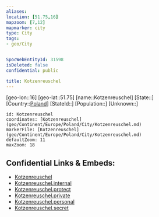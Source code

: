 ```yaml
---
aliases: 
location: [51.75,16]
mapzoom: [7,12] 
mapmarker: city 
type: City
tags:
- geo/City


SpocWebEntityId: 31598
isDeleted: false
confidential: public

title: Kotzenreuschel
---
```

[geo-lon::16]
[geo-lat::51.75]
[name::Kotzenreuschel]
[State::]
[Country::[Poland](geo/Continent/Europe/Poland.md)]
[StateId::]
[Population::]
[Unknown::]


```leaflet
id: Kotzenreuschel
coordinates: [Kotzenreuschel](geo/Continent/Europe/Poland/City/Kotzenreuschel.md)
markerFile: [Kotzenreuschel](geo/Continent/Europe/Poland/City/Kotzenreuschel.md)
defaultZoom: 11 
maxZoom: 18
```


## Confidential Links & Embeds: 
- [Kotzenreuschel](../../../../../../_public/geo/Continent/Europe/Poland/City/Kotzenreuschel.md) 
- [Kotzenreuschel.internal](../../../../../../_internal/geo/Continent/Europe/Poland/City/Kotzenreuschel.internal.md) 
- [Kotzenreuschel.protect](../../../../../../_protect/geo/Continent/Europe/Poland/City/Kotzenreuschel.protect.md) 
- [Kotzenreuschel.private](../../../../../../_private/geo/Continent/Europe/Poland/City/Kotzenreuschel.private.md) 
- [Kotzenreuschel.personal](../../../../../../_personal/geo/Continent/Europe/Poland/City/Kotzenreuschel.personal.md) 
- [Kotzenreuschel.secret](../../../../../../_secret/geo/Continent/Europe/Poland/City/Kotzenreuschel.secret.md) 
